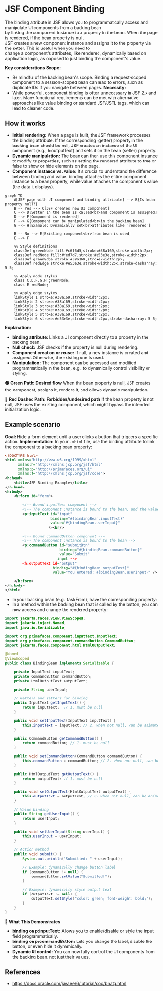 # JSF Component Binding

The binding attribute in JSF allows you to programmatically access and manipulate UI components from a backing bean<br>
by linking the component instance to a property in the bean. When the page is rendered, if the bean property is null,<br> 
JSF creates a new component instance and assigns it to the property via the setter. This is useful when you need to<br>
change a component's attributes, like rendered, dynamically based on application logic, as opposed to just binding the component's value.

**Key considerations**
**Scope:** 
- Be mindful of the backing bean's scope. Binding a request-scoped component to a session-scoped bean can lead to errors, such as duplicate IDs if you navigate between pages. 
**Necessity:**
- While powerful, component binding is often unnecessary in JSF 2.x and later. Many functional requirements can be met with alternative approaches like value binding or standard JSF/JSTL tags, which can lead to cleaner code. 

## How it works
- **Initial rendering:** When a page is built, the JSF framework processes the binding attribute. If the corresponding (getter) property in the backing bean should be null, JSF creates an instance of the UI component (e.g., h:outputText) and sets it on the bean (setter) property.
- **Dynamic manipulation:** The bean can then use this component instance to modify its properties, such as setting the rendered attribute to true or false to show or hide elements on the page.
- **Component instance vs. value:** It's crucial to understand the difference between binding and value. binding attaches the entire component instance to a bean property, while value attaches the component's value (the data it displays). 

```mermaid 
graph TD
    A[JSF page with UI component and binding attribute] --> B{Is bean property null?}
    B -- Yes --> C[JSF creates new UI component]
    C --> D[Setter in the bean is called<br>and component is assigned]
    D --> F[Component is rendered]
    F --> G[Component can be manipulated<br>in the backing bean]
    G --> H[Example: Dynamically set<br>attributes like 'rendered']

    B -- No --> E[Existing component<br>from bean is used]
    E --> F

    %% Style definitions
    classDef greenNode fill:#c6f6d5,stroke:#38a169,stroke-width:2px;
    classDef redNode fill:#fed7d7,stroke:#e53e3e,stroke-width:2px;
    classDef greenEdge stroke:#38a169,stroke-width:2px;
    classDef redEdge stroke:#e53e3e,stroke-width:2px,stroke-dasharray: 5 5;

    %% Apply node styles
    class C,D,F,G,H greenNode;
    class E redNode;

    %% Apply edge styles
    linkStyle 1 stroke:#38a169,stroke-width:2px;
    linkStyle 2 stroke:#38a169,stroke-width:2px;
    linkStyle 3 stroke:#38a169,stroke-width:2px;
    linkStyle 4 stroke:#38a169,stroke-width:2px;
    linkStyle 5 stroke:#38a169,stroke-width:2px;
    linkStyle 6 stroke:#e53e3e,stroke-width:2px,stroke-dasharray: 5 5;
```
**Explanation:**
- **binding attribute:** Links a UI component directly to a property in the backing bean.
- **Null check:** JSF checks if the property is null during rendering.
- **Component creation or reuse:** If null, a new instance is created and assigned. Otherwise, the existing one is used.
- **Manipulation:** The component can be accessed and modified programmatically in the bean, e.g., to dynamically control visibility or styling.

**🟢 Green Path: Desired flow**
When the bean property is null, JSF creates the component, assigns it, renders it, and allows dynamic manipulation.

**🚫 Red Dashed Path: Forbidden/undesired path**
If the bean property is not null, JSF uses the existing component, which might bypass the intended initialization logic.


## Example scenario
**Goal:** Hide a form element until a user clicks a button that triggers a specific action.
**Implementation:**
In your `.xhtml` file, use the binding attribute to link the component to a backing bean property:

```xml
<!DOCTYPE html>
<html xmlns="http://www.w3.org/1999/xhtml"
      xmlns:h="http://xmlns.jcp.org/jsf/html"
      xmlns:p="http://primefaces.org/ui"
      xmlns:f="http://xmlns.jcp.org/jsf/core">
<h:head>
    <title>JSF Binding Example</title>
</h:head>
<h:body>
    <h:form id="form">

        <!-- Bound inputText component -->
        <!-- The component instance is bound to the bean, and the value is also bound -->
        <p:inputText id="input"
                     binding="#{bindingBean.inputText}"
                     value="#{bindingBean.userInput}"
                    /><br/>

        <!-- Bound commandButton component -->
        <!-- The component instance is bound to the bean -->
        <p:commandButton id="submitBtn"
                         binding="#{bindingBean.commandButton}"
                         value="Submit"
                        input -->
        <h:outputText id="output"
                      binding="#{bindingBean.outputText}"
                      value="You entered: #{bindingBean.userInput}" />

    </h:form>
</h:body>
</html>
```
- In your backing bean (e.g., taskFrom), have the corresponding property:
- In a method within the backing bean that is called by the button, you can now access and change the rendered property:

```java
import jakarta.faces.view.ViewScoped;
import jakarta.inject.Named;
import java.io.Serializable;

import org.primefaces.component.inputtext.InputText;
import org.primefaces.component.commandbutton.CommandButton;
import jakarta.faces.component.html.HtmlOutputText;

@Named
@ViewScoped
public class BindingBean implements Serializable {

    private InputText inputText;
    private CommandButton commandButton;
    private HtmlOutputText outputText;

    private String userInput;

    // Getters and setters for binding
    public InputText getInputText() {
        return inputText;  // 1. must be null
    }

    public void setInputText(InputText inputText) {
        this.inputText = inputText; // 2. when not null, can be animate
    }

    public CommandButton getCommandButton() {
        return commandButton; // 1. must be null
    }

    public void setCommandButton(CommandButton commandButton) {
        this.commandButton = commandButton; // 2. when not null, can be animate
    }

    public HtmlOutputText getOutputText() {
        return outputText; // 1. must be null
    }

    public void setOutputText(HtmlOutputText outputText) {
        this.outputText = outputText; // 2. when not null, can be animate
    }

    // Value binding
    public String getUserInput() {
        return userInput;
    }

    public void setUserInput(String userInput) {
        this.userInput = userInput;
    }

    // Action method
    public void submit() {
        System.out.println("Submitted: " + userInput);

        // Example: dynamically change button label
        if (commandButton != null) {
            commandButton.setValue("Submitted!");
        }

        // Example: dynamically style output text
        if (outputText != null) {
            outputText.setStyle("color: green; font-weight: bold;");
        }
    }
}
```

**🧠 What This Demonstrates**

- **binding on p:inputText:** Allows you to enable/disable or style the input field programmatically.
- **binding on p:commandButton:** Lets you change the label, disable the button, or even hide it dynamically.
- **Dynamic UI control:** You can now fully control the UI components from the backing bean, not just their values.

## References

- https://docs.oracle.com/javaee/6/tutorial/doc/bnatg.html
